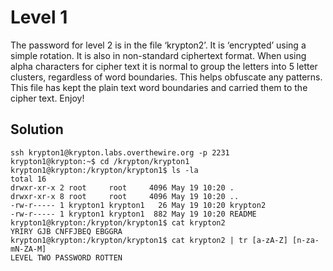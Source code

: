 # Level 1

The password for level 2 is in the file ‘krypton2’. It is ‘encrypted’ using a simple rotation. It is also in non-standard ciphertext format. When using alpha characters for cipher text it is normal to group the letters into 5 letter clusters, regardless of word boundaries. This helps obfuscate any patterns. This file has kept the plain text word boundaries and carried them to the cipher text. Enjoy!

## Solution

```console
ssh krypton1@krypton.labs.overthewire.org -p 2231
krypton1@krypton:~$ cd /krypton/krypton1
krypton1@krypton:/krypton/krypton1$ ls -la
total 16
drwxr-xr-x 2 root     root     4096 May 19 10:20 .
drwxr-xr-x 8 root     root     4096 May 19 10:20 ..
-rw-r----- 1 krypton1 krypton1   26 May 19 10:20 krypton2
-rw-r----- 1 krypton1 krypton1  882 May 19 10:20 README
krypton1@krypton:/krypton/krypton1$ cat krypton2
YRIRY GJB CNFFJBEQ EBGGRA
krypton1@krypton:/krypton/krypton1$ cat krypton2 | tr [a-zA-Z] [n-za-mN-ZA-M]
LEVEL TWO PASSWORD ROTTEN
```
